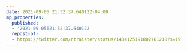 ```yaml
---
date: 2021-09-05 21:32:37.640122-04:00
mp_properties:
  published:
  - '2021-09-05T21:32:37.640122'
  repost-of:
  - https://twitter.com/rtraister/status/1434125191802761218?s=19
---
```


